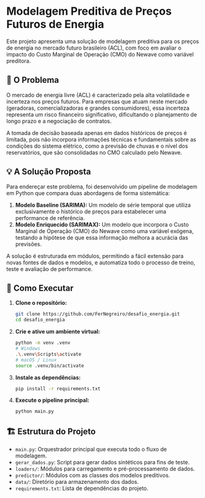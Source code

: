 # Modelagem Preditiva de Preços Futuros de Energia

Este projeto apresenta uma solução de modelagem preditiva para os preços de energia no mercado futuro brasileiro (ACL), com foco em avaliar o impacto do Custo Marginal de Operação (CMO) do Newave como variável preditora.

## 📄 O Problema

O mercado de energia livre (ACL) é caracterizado pela alta volatilidade e incerteza nos preços futuros. Para empresas que atuam neste mercado (geradoras, comercializadoras e grandes consumidores), essa incerteza representa um risco financeiro significativo, dificultando o planejamento de longo prazo e a negociação de contratos.

A tomada de decisão baseada apenas em dados históricos de preços é limitada, pois não incorpora informações técnicas e fundamentais sobre as condições do sistema elétrico, como a previsão de chuvas e o nível dos reservatórios, que são consolidadas no CMO calculado pelo Newave.

## 💡 A Solução Proposta

Para endereçar este problema, foi desenvolvido um pipeline de modelagem em Python que compara duas abordagens de forma sistemática:

1.  **Modelo Baseline (SARIMA):** Um modelo de série temporal que utiliza exclusivamente o histórico de preços para estabelecer uma performance de referência.
2.  **Modelo Enriquecido (SARIMAX):** Um modelo que incorpora o Custo Marginal de Operação (CMO) do Newave como uma variável exógena, testando a hipótese de que essa informação melhora a acurácia das previsões.

A solução é estruturada em módulos, permitindo a fácil extensão para novas fontes de dados e modelos, e automatiza todo o processo de treino, teste e avaliação de performance.

## 🚀 Como Executar

1.  **Clone o repositório:**
    ```bash
    git clone https://github.com/FerNegreiro/desafio_energia.git
    cd desafio_energia
    ```

2.  **Crie e ative um ambiente virtual:**
    ```bash
    python -m venv .venv
    # Windows
    .\.venv\Scripts\activate
    # macOS / Linux
    source .venv/bin/activate
    ```

3.  **Instale as dependências:**
    ```bash
    pip install -r requirements.txt
    ```

4.  **Execute o pipeline principal:**
    ```bash
    python main.py
    ```

## 🏗️ Estrutura do Projeto

-   `main.py`: Orquestrador principal que executa todo o fluxo de modelagem.
-   `gerar_dados.py`: Script para gerar dados sintéticos para fins de teste.
-   `loaders/`: Módulos para carregamento e pré-processamento de dados.
-   `predictor/`: Módulos com as classes dos modelos preditivos.
-   `data/`: Diretório para armazenamento dos dados.
-   `requirements.txt`: Lista de dependências do projeto.